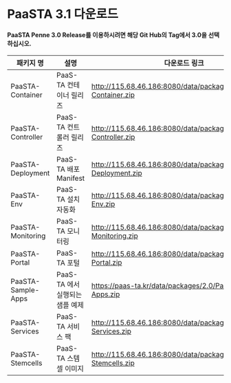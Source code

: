 # PaaSTA 3.1 다운로드
#### PaaSTA Penne 3.0 Release를 이용하시려면 해당 Git Hub의 Tag에서 3.0을 선택 하십시오.
|패키지 명|설명 |다운로드 링크|checksum|
|---------|-------|--------------|---------------|
|PaaSTA-Container|PaaS-TA 컨테이너 릴리즈| http://115.68.46.186:8080/data/packages/3.1/PaaSTA-Container.zip |md5sum: 6ee490d6cfec11b82f44076edcdb2732  |
|PaaSTA-Controller|PaaS-TA 컨트롤러 릴리즈| http://115.68.46.186:8080/data/packages/3.1/PaaSTA-Controller.zip |md5sum: 69ba7ca23e02416975dab9c502763c0e  |
|PaaSTA-Deployment|PaaS-TA 배포 Manifest| http://115.68.46.186:8080/data/packages/3.1/PaaSTA-Deployment.zip |md5sum: f55d629dab1424cf95de26d83be5e93d  |
|PaaSTA-Env|PaaS-TA 설치자동화| http://115.68.46.186:8080/data/packages/3.1/PaaSTA-Env.zip |md5sum: 6503d9810274366a0e539e637fbaf776 |
|PaaSTA-Monitoring|PaaS-TA 모니터링 |http://115.68.46.186:8080/data/packages/3.0/PaaSTA-Monitoring.zip |md5sum: b9570b01a0295ce8a4d941dcacd07e65 |
|PaaSTA-Portal|PaaS-TA 포털|http://115.68.46.186:8080/data/packages/3.0/PaaSTA-Portal.zip |md5sum:  b6414c69d4074873f757548377632deb|
|PaaSTA-Sample-Apps|PaaS-TA 에서 실행되는 샘플 예제 |https://paas-ta.kr/data/packages/2.0/PaaSTA-Sample-Apps.zip |
|PaaSTA-Services|PaaS-TA 서비스 팩|http://115.68.46.186:8080/data/packages/3.0/PaaSTA-Services.zip |md5sum: 1e2ff0821e7a2f782dcc334776a2f711 |
|PaaSTA-Stemcells|PaaS-TA 스템셀 이미지| http://115.68.46.186:8080/data/packages/3.1/PaaSTA-Stemcells.zip |md5sum: c8fee214619201d959779edd008aaaf9 |
